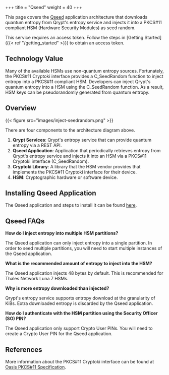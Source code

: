 +++
title = "Qseed"
weight = 40
+++

This page covers the [Qseed](https://github.com/QryptInc/qseed) application architecture that downloads quantum entropy from Qrypt's entropy service and injects it into a PKCS#11 compliant HSM (Hardware Security Modules) as seed random.

This service requires an access token. Follow the steps in [Getting Started]({{< ref "/getting_started" >}}) to obtain an access token.

## Technology Value
Many of the available HSMs use non-quantum entropy sources. Fortunately, the PKCS#11 Cryptoki interface provides a C_SeedRandom function to inject entropy into a PKCS#11 compliant HSM. Developers can inject Qrypt's quantum entropy into a HSM using the C_SeedRandom function. As a result, HSM keys can be pseudorandomly generated from quantum entropy.

## Overview
{{< figure src="images/inject-seedrandom.png" >}}

There are four components to the architecture diagram above.
1. **Qrypt Services**: Qrypt's entropy service that can provide quantum entropy via a REST API.
2. **Qseed Application**: Application that periodically retrieves entropy from Qrypt's entropy service and injects it into an HSM via a PKCS#11 Cryptoki interface (C_SeedRandom).
3. **Cryptoki Library**: A library that the HSM vendor provides that implements the PKCS#11 Cryptoki interface for their device.
4. **HSM**: Cryptographic hardware or software device.

## Installing Qseed Application

The Qseed application and steps to install it can be found [here](https://github.com/QryptInc/qseed).

## Qseed FAQs

**How do I inject entropy into multiple HSM partitions?**

The Qseed application can only inject entropy into a single partition. In order to seed multiple partitions, you will need to start multiple instances of the Qseed application.

**What is the recommended amount of entropy to inject into the HSM?**

The Qseed application injects 48 bytes by default. This is recommended for Thales Network Luna 7 HSMs.

**Why is more entropy downloaded than injected?**

Qrypt's entropy service supports entropy download at the granularity of KiBs. Extra downloaded entropy is discarded by the Qseed application.

**How do I authenticate with the HSM partition using the Security Officer (SO) PIN?**

The Qseed application only support Crypto User PINs. You will need to create a Crypto User PIN for the Qseed application.

## References

More information about the PKCS#11 Cryptoki interface can be found at [Oasis PKCS#11 Specification](https://docs.oasis-open.org/pkcs11/pkcs11-base/v2.40/os/pkcs11-base-v2.40-os.html).

